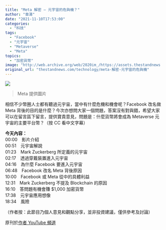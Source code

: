 ```yaml
---
title: "Meta 解密 — 元宇宙的危與機？"
author: "章濤"
date: "2021-11-10T17:53:00"
categories:
  - "科技"
tags:
  - "Facebook"
  - "元宇宙"
  - "Metaverse"
  - "Meta"
topics:
  - "加密貨幣"
image: "http://web.archive.org/web/2020im_/https://assets.thestandnews.com/media/photos/85124789346587314657345.jpg"
original_url: "thestandnews.com/technology/meta-解密-元宇宙的危與機"
---
```

![](http://web.archive.org/web/2020im_/https://assets.thestandnews.com/media/photos/85124789346587314657345.jpg)
> Meta 提供圖片

相信不少幣圈人士都有聽過元宇宙，當中有什麼危機和機會呢？Facebook 改名做 Meta 背後的目的是什麼？今次亦想問大家一個問題，答案沒有對與錯，希望大家可以在留言區下留言，提供寶貴意見，問題是：什麼貨幣將會成為 Metaverse 元宇宙的主要平台幣？（按 CC 看中文字幕）

**今天內容：**  
00:00　影片介紹  
00:51　元宇宙解說  
01:23　Mark Zuckerberg 所定義的元宇宙  
02:17　透過穿戴裝置進入元宇宙  
04:16　為什麼 Facebook 要進入元宇宙  
06:48　Facebook 改名 Meta 背後原因  
10:00　Facebook 或 Meta 從中的具體利益  
12:31　Mark Zuckerberg 不提及 Blockchain 的原因  
16:10　答問題有機會賺 $1,000 加密貨幣  
17:38　元宇宙應用想像  
18:34　風險

（作者按：此節目乃個人意見和觀點分享，並非投資建議，僅供參考及討論）

原刊於[作者 YouTube 頻道](http://web.archive.org/web/20211229075557/https://youtu.be/nI3Ev9T5fic)
